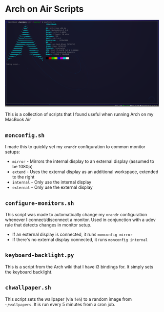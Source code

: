 # Arch on Air Scripts

![](https://raw.githubusercontent.com/tjhorner/arch-on-air-scripts/master/neofetch.png)

This is a collection of scripts that I found useful when running Arch on my MacBook Air

## `monconfig.sh`

I made this to quickly set my `xrandr` configuration to common monitor setups:

- `mirror` - Mirrors the internal display to an external display (assumed to be 1080p)
- `extend` - Uses the external display as an additional workspace, extended to the right
- `internal` - Only use the internal display
- `external` - Only use the external display

## `configure-monitors.sh`

This script was made to automatically change my `xrandr` configuration whenever I connect/disconnect a monitor.
Used in conjunction with a udev rule that detects changes in monitor setup.

- If an external display is connected, it runs `monconfig mirror`
- If there's no external display connected, it runs `monconfig internal`

## `keyboard-backlight.py`

This is a script from the Arch wiki that I have i3 bindings for. It simply sets the keyboard backlight.

## `chwallpaper.sh`

This script sets the wallpaper (via `feh`) to a random image from `~/wallpapers`. It is run every 5 minutes from a cron job.
